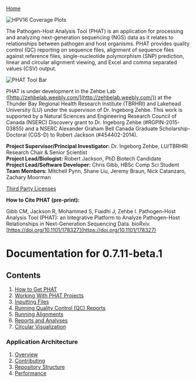 [Home](https://chgibb.github.io/PHATDocs/)

![HPV16 Coverage Plots](https://chgibb.github.io//PHATDocs/docs/releases/0.1.0-beta.1/covHPV16white.png)

The Pathogen-Host Analysis Tool (PHAT) is an application for processing and analyzing next-generation sequencing (NGS) data as it relates to relationships between pathogen and host organisms. PHAT provides quality control (QC) reporting on sequence files, alignment of sequence files against reference files, single-nucleotide polymorphism (SNP) prediction, linear and circular alignment viewing, and Excel and comma separated values (CSV) output.

![PHAT Tool Bar](https://chgibb.github.io//PHATDocs/docs/releases/0.7.11-beta.1/PHATtoolbar.png)

PHAT is under development in the Zehbe Lab ([http://zehbelab.weebly.com/](http://zehbelab.weebly.com/)) at the Thunder Bay Regional Health Research Institute (TBRHRI) and Lakehead University (LU) under the supervison of Dr. Ingeborg Zehbe. This work is supported by a Natural Sciences and Engineering Research Council of Canada (NSERC) Discovery grant to Dr. Ingeborg Zehbe (#RGPIN-2015-03855) and a NSERC Alexander Graham Bell Canada Graduate Scholarship-Doctoral (CGS-D) to Robert Jackson (#454402-2014).

**Project Supervisor/Principal Investigator:** Dr. Ingeborg Zehbe, LU/TBRHRI Research Chair & Senior Scientist    
**Project Lead/Biologist:** Robert Jackson, PhD Biotech Candidate    
**Project Lead/Software Developer:** Chris Gibb, HBSc Comp Sci Student  
**Team Members:** Mitchell Pynn, Shane Liu, Jeremy Braun, Nick Catanzaro, Zachary Moorman

[Third Party Licenses](https://chgibb.github.io/PHATDocs/docs/releases/0.7.11-beta.1/thirdParty)

**How to Cite PHAT (pre-print):**

Gibb CM, Jackson R, Mohammed S, Fiaidhi J, Zehbe I. Pathogen-Host Analysis Tool (PHAT): an Integrative Platform to Analyze Pathogen-Host Relationships in Next-Generation Sequencing Data. bioRxiv. [https://doi.org/10.1101/178327](https://doi.org/10.1101/178327)

# Documentation for 0.7.11-beta.1
## Contents
1. [How to Get PHAT](https://chgibb.github.io/PHATDocs/docs/releases/0.7.11-beta.1/howToGetPHAT)
2. [Working With PHAT Projects](https://chgibb.github.io/PHATDocs/docs/releases/0.7.11-beta.1/projects)
3. [Inputting Files](https://chgibb.github.io/PHATDocs/docs/releases/0.7.11-beta.1/inputtingFiles)
4. [Running Quality Control (QC) Reports](https://chgibb.github.io/PHATDocs/docs/releases/0.7.11-beta.1/QCReports)
5. [Running Alignments](https://chgibb.github.io/PHATDocs/docs/releases/0.7.11-beta.1/runningAlignments)
6. [Reports and Analyses](https://chgibb.github.io/PHATDocs/docs/releases/0.7.11-beta.1/reportsAndAnalyses)
7. [Circular Visualization](https://chgibb.github.io/PHATDocs/docs/releases/0.7.11-beta.1/circularVisualization)

### Application Architecture
1. [Overview](https://chgibb.github.io/PHATDocs/docs/releases/0.7.11-beta.1/archOverview)
2. [Contributing](https://chgibb.github.io/PHATDocs/docs/releases/0.7.11-beta.1/contributingGuide)
3. [Repository Structure](https://chgibb.github.io/PHATDocs/docs/releases/0.7.11-beta.1/repoStructure)
4. [Performance](https://chgibb.github.io/PHATDocs/docs/releases/0.7.11-beta.1/performance)